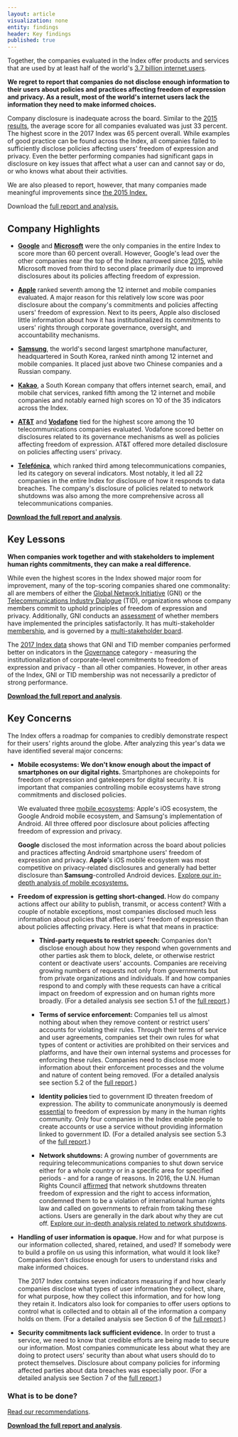 ```yaml
---
layout: article
visualization: none
entity: findings
header: Key findings
published: true
---
```


Together, the companies evaluated in the Index offer products and services that are used by at least half of the world's <a href="http://www.internetworldstats.com/stats.htm/">3.7 billion internet users</a>.
<p></p>
<strong>We regret to report that companies do not disclose enough information to their users about policies and practices affecting freedom of expression and privacy. As a result, most of the world's internet users lack the information they need to make informed choices.</strong>

Company disclosure is inadequate across the board. Similar to the <a href="http://rankingdigitalrights.org/index2015/">2015 results</a>, the average score for all companies evaluated was just 33 percent. The highest score in the 2017 Index was 65 percent overall. While examples of good practice can be found across the Index, all companies failed to sufficiently disclose policies affecting users' freedom of expression and privacy. Even the better performing companies had significant gaps in disclosure on key issues that affect what a user can and cannot say or do, or who knows what about their activities.
<p></p>
<p>We are also pleased to report, however, that many companies made meaningful improvements since <a href="https://rankingdigitalrights.org/index2015/">the 2015 Index.</a></p>
<p>Download the <a href="https://rankingdigitalrights.org/index2017/download/">full report and analysis.</a></p>
<h2>Company Highlights</h2>
<p></p>
<ul>
<li><a href="https://rankingdigitalrights.org/index2017/companies/google"><strong>Google</strong></a> and <a href="https://rankingdigitalrights.org/index2017/companies/microsoft"><strong>Microsoft</strong></a> were the only companies in the entire Index to score more than 60 percent overall. However, Google's lead over the other companies near the top of the Index narrowed since <a href="https://rankingdigitalrights.org/index2015/">2015</a>, while Microsoft moved from third to second place primarily due to improved disclosures about its policies affecting freedom of expression.</li>
</ul>
<p></p>
<ul>
<li><a href="https://rankingdigitalrights.org/index2017/companies/apple"><strong>Apple</strong></a> ranked seventh among the 12 internet and mobile companies evaluated. A major reason for this relatively low score was poor disclosure about the company's commitments and policies affecting users' freedom of expression. Next to its peers, Apple also disclosed little information about how it has institutionalized its commitments to users' rights through corporate governance, oversight, and accountability mechanisms. </li>
</ul>
<p></p>
<ul>
<li><a href="https://rankingdigitalrights.org/index2017/companies/samsung"><strong>Samsung</strong></a>, the world's second largest smartphone manufacturer, headquartered in South Korea, ranked ninth among 12 internet and mobile companies. It placed just above two Chinese companies and a Russian company. </li>
</ul>
<p></p>
<ul>
<li><a href="https://rankingdigitalrights.org/index2017/companies/kakao"><strong>Kakao</strong></a>, a South Korean company that offers internet search, email, and mobile chat services, ranked fifth among the 12 internet and mobile companies and notably earned high scores on 10 of the 35 indicators across the Index.</li>
</ul>
<p></p>
<ul>
<li><a href="https://rankingdigitalrights.org/index2017/companies/att"><strong>AT&T</strong></a> and <a href="https://rankingdigitalrights.org/index2017/companies/vodafone"><strong>Vodafone</strong></a> tied for the highest score among the 10 telecommunications companies evaluated. Vodafone scored better on disclosures related to its governance mechanisms as well as policies affecting freedom of expression. AT&T offered more detailed disclosure on policies affecting users' privacy.</li>
</ul>
<p></p>
<ul>
<li><a href="https://rankingdigitalrights.org/index2017/companies/telefonica"><strong>Telefónica</strong></a>, which ranked third among telecommunications companies, led its category on several indicators. Most notably, it led all 22 companies in the entire Index for disclosure of how it responds to data breaches. The company's disclosure of policies related to network shutdowns was also among the more comprehensive across all telecommunications companies.</li>
</ul>
<p></p>
<p><a href="https://rankingdigitalrights.org/index2017/download"><strong>Download the full report and analysis</strong></a>. </p>
<p></p>
<h2>Key Lessons</h2>
<p></p>
<p><strong>When companies work together and with stakeholders to implement human rights commitments, they can make a real difference.</strong></p>
<p></p>
<p>While even the highest scores in the Index showed major room for improvement, many of the top-scoring companies shared one commonality: all are members of either the <a href="https://globalnetworkinitiative.org/">Global Network Initiative</a> (GNI) or the <a href="http://www.telecomindustrydialogue.org/">Telecommunications Industry Dialogue</a> (TID), organizations whose company members commit to uphold principles of freedom of expression and privacy. Additionally, GNI conducts an <a href="http://globalnetworkinitiative.org/content/public-report-201516-independent-company-assessments-0">assessment</a> of whether members have implemented the principles satisfactorily. It has multi-stakeholder <a href="http://globalnetworkinitiative.org/participants/index.php">membership</a>, and is governed by a <a href="http://globalnetworkinitiative.org/content/gni-board-directors">multi-stakeholder board</a>. </p>
<p></p>
<p>The <a href="https://rankingdigitalrights.org/index2017/indicators">2017 Index data</a> shows that GNI and TID member companies performed better on indicators in the <a href="https://rankingdigitalrights.org/index2017/categories/governance">Governance</a> category - measuring the institutionalization of corporate-level commitments to freedom of expression and privacy - than all other companies. However, in other areas of the Index, GNI or TID membership was not necessarily a predictor of strong performance. </p>
<p></p>
<p><a href="https://rankingdigitalrights.org/index2017/download"><strong>Download the full report and analysis</strong></a>. </p>
<p></p>
<h2>Key Concerns</h2>
<p></p>
<p>The Index offers a roadmap for companies to credibly demonstrate respect for their users' rights around the globe. After analyzing this year's data we have identified several major concerns: </p>
<p></p>
<ul>
<li><strong>Mobile ecosystems: We don't know enough about the impact of smartphones on our digital rights. </strong>Smartphones are chokepoints for freedom of expression and gatekeepers for digital security. It is important that companies controlling mobile ecosystems have strong commitments and disclosed policies.</li>
<p></p>
<p>We evaluated three <a href="https://rankingdigitalrights.org/index2017/findings/mobileecosystems">mobile ecosystems</a>: Apple's iOS ecosystem, the Google Android mobile ecosystem, and Samsung's implementation of Android. All three offered poor disclosure about policies affecting freedom of expression and privacy. </p>
<p></p>
<p><strong>Google</strong> disclosed the most information across the board about policies and practices affecting Android smartphone users' freedom of expression and privacy. <strong>Apple</strong>'s iOS mobile ecosystem was most competitive on privacy-related disclosures and generally had better disclosure than<strong> Samsung</strong>-controlled Android devices. <a href="https://rankingdigitalrights.org/index2017/findings/mobileecosystems">Explore our in-depth analysis of mobile ecosystems. </a></p>
</ul>
<ul>
<li><strong>Freedom of expression is getting short-changed. </strong>How do company actions affect our ability to publish, transmit, or access content? With a couple of notable exceptions, most companies disclosed much less information about policies that affect users' freedom of expression than about policies affecting privacy. Here is what that means in practice:</li>
<ul>
<ul>
<li><strong>Third-party requests to restrict speech:</strong> Companies don't disclose enough about how they respond when governments and other parties ask them to block, delete, or otherwise restrict content or deactivate users' accounts. Companies are receiving growing numbers of requests not only from governments but from private organizations and individuals. If and how companies respond to and comply with these requests can have a critical impact on freedom of expression and on human rights more broadly. (For a detailed analysis see section 5.1 of the <a href="https://rankingdigitalrights.org/index2017/download">full report</a>.) </li>
<p></p>
<li><strong>Terms of service enforcement: </strong>Companies tell us almost nothing about when they remove content or restrict users' accounts for violating their rules. Through their terms of service and user agreements, companies set their own rules for what types of content or activities are prohibited on their services and platforms, and have their own internal systems and processes for enforcing these rules. Companies need to disclose more information about their enforcement processes and the volume and nature of content being removed. (For a detailed analysis see section 5.2 of the <a href="https://rankingdigitalrights.org/index2017/download">full report</a>.) </li>
<p></p>
<li><strong>Identity policies </strong>tied to government ID threaten freedom of expression. The ability to communicate anonymously is deemed <a href="http://ap.ohchr.org/documents/dpage_e.aspx?si=A/HRC/29/32">essential</a> to freedom of expression by many in the human rights community. Only four companies in the Index enable people to create accounts or use a service without providing information linked to government ID. (For a detailed analysis see section 5.3 of the <a href="https://rankingdigitalrights.org/index2017/download">full report</a>.) </li>
<p></p>
<li><strong>Network shutdowns:</strong> A growing number of governments are requiring telecommunications companies to shut down service either for a whole country or in a specific area for specified periods - and for a range of reasons. In 2016, the U.N. Human Rights Council <a href="http://ap.ohchr.org/documents/dpage_e.aspx?si=A/HRC/32/L.20">affirmed</a> that network shutdowns threaten freedom of expression and the right to access information, condemned them to be a violation of international human rights law and called on governments to refrain from taking these actions. Users are generally in the dark about why they are cut off. <a href="https://rankingdigitalrights.org/index2017/findings/networkshutdowns">Explore our in-depth analysis related to network shutdowns</a>. </li>
</ul>
</ul>
</ul>
<p></p>
<ul>
<li><strong>Handling of user information is opaque. </strong>How and for what purpose is our information collected, shared, retained, and used? If somebody were to build a profile on us using this information, what would it look like? Companies don't disclose enough for users to understand risks and make informed choices.</li>
<p></p>
<p>The 2017 Index contains seven indicators measuring if and how clearly companies disclose what types of user information they collect, share, for what purpose, how they collect this information, and for how long they retain it. Indicators also look for companies to offer users options to control what is collected and to obtain all of the information a company holds on them. (For a detailed analysis see Section 6 of the <a href="https://rankingdigitalrights.org/index2017/download">full report</a>.)</p>
<p> </p>
</ul>
<ul>
<li><strong>Security commitments lack sufficient evidence.</strong> In order to trust a service, we need to know that credible efforts are being made to secure our information. Most companies communicate less about what they are doing to protect users' security than about what users should do to protect themselves. Disclosure about company policies for informing affected parties about data breaches was especially poor. (For a detailed analysis see Section 7 of the <a href="https://rankingdigitalrights.org/index2017/download">full report</a>.)</li>
</ul>
<p></p>
<h3>What is to be done?</h3> 
<p><a href="https://rankingdigitalrights.org/index2017/findings/recommendations">Read our recommendations</a>. </p>
<p></p>
<p><a href="https://rankingdigitalrights.org/index2017/download"><strong>Download the full report and analysis</strong></a>. </p>
